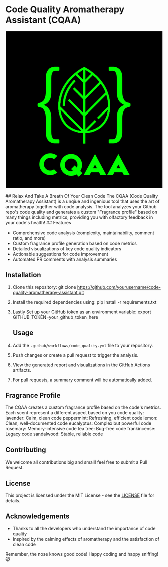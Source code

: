 # Code Quality Aromatherapy Assistant (CQAA)
<p align="center">
  <img src="logo.png" alt="CQAA Logo" />
</p>
##  Relax And Take A Breath Of Your Clean Code 
The CQAA (Code Quality Aromatherapy Assistant) is a unqiue and ingenious tool that uses the art of aromatherapy together with code analysis. The tool analyzes your Github repo's code quality and generates a custom "Fragrance profile" based on many things including metrics, providing you with olfactory feedback in your code's health!
## Features

-  Comprehensive code analysis (complexity, maintainability, comment ratio, and more)
-  Custom fragrance profile generation based on code metrics
-  Detailed visualizations of key code quality indicators
-  Actionable suggestions for code improvement
-  Automated PR comments with analysis summaries

##  Installation

1. Clone this repository: git clone https://github.com/yourusername/code-quality-aromatherapy-assistant.git
2. Install the required dependencies using: pip install -r requirements.txt
3. Lastly Set up your GitHub token as an environment variable: export GITHUB_TOKEN=your_github_token_here

   ##  Usage

1. Add the `.github/workflows/code_quality.yml` file to your repository.

2. Push changes or create a pull request to trigger the analysis.

3. View the generated report and visualizations in the GitHub Actions artifacts.

4. For pull requests, a summary comment will be automatically added.

##  Fragrance Profile


The CQAA creates a custom fragrance profile based on the code's metrics. Each scent represent a different aspect based on you code quality:
   lavender: Calm, clean code
   peppermint: Refreshing, efficient code
   lemon: Clean, well-documented code
   eucalyptus: Complex but powerful code
   rosemary: Memory-intensive code
   tea tree: Bug-free code
   frankincense: Legacy code
   sandalwood: Stable, reliable code

##  Contributing

We welcome all contributions big and small! feel free to submit a Pull Request.

##  License

This project is licensed under the MIT License - see the [LICENSE](LICENSE) file for details.

##  Acknowledgements

- Thanks to all the developers who understand the importance of code quality
- Inspired by the calming effects of aromatherapy and the satisfaction of clean code

Remember, the nose knows good code! Happy coding and happy sniffing! 😸

